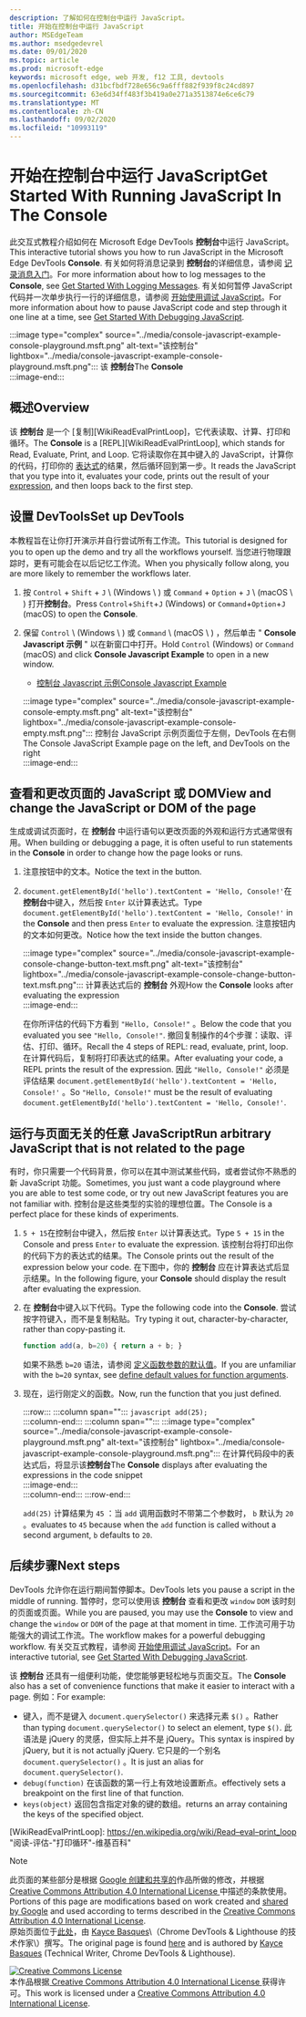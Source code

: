 ```yaml
---
description: 了解如何在控制台中运行 JavaScript。
title: 开始在控制台中运行 JavaScript
author: MSEdgeTeam
ms.author: msedgedevrel
ms.date: 09/01/2020
ms.topic: article
ms.prod: microsoft-edge
keywords: microsoft edge, web 开发, f12 工具, devtools
ms.openlocfilehash: d31bcfbdf728e656c9a6fff882f939f8c24cd897
ms.sourcegitcommit: 63e6d34ff483f3b419a0e271a3513874e6ce6c79
ms.translationtype: MT
ms.contentlocale: zh-CN
ms.lasthandoff: 09/02/2020
ms.locfileid: "10993119"
---
```

<!-- Copyright Kayce Basques 

   Licensed under the Apache License, Version 2.0 (the "License");
   you may not use this file except in compliance with the License.
   You may obtain a copy of the License at

       https://www.apache.org/licenses/LICENSE-2.0

   Unless required by applicable law or agreed to in writing, software
   distributed under the License is distributed on an "AS IS" BASIS,
   WITHOUT WARRANTIES OR CONDITIONS OF ANY KIND, either express or implied.
   See the License for the specific language governing permissions and
   limitations under the License.  -->







# <span data-ttu-id="ef851-104">开始在控制台中运行 JavaScript</span><span class="sxs-lookup"><span data-stu-id="ef851-104">Get Started With Running JavaScript In The Console</span></span>   



<span data-ttu-id="ef851-105">此交互式教程介绍如何在 Microsoft Edge DevTools **控制台**中运行 JavaScript。</span><span class="sxs-lookup"><span data-stu-id="ef851-105">This interactive tutorial shows you how to run JavaScript in the Microsoft Edge DevTools **Console**.</span></span>  <span data-ttu-id="ef851-106">有关如何将消息记录到 **控制台**的详细信息，请参阅 [记录消息入门][DevToolsConsoleLoggingMessages]。</span><span class="sxs-lookup"><span data-stu-id="ef851-106">For more information about how to log messages to the **Console**, see [Get Started With Logging Messages][DevToolsConsoleLoggingMessages].</span></span>  <span data-ttu-id="ef851-107">有关如何暂停 JavaScript 代码并一次单步执行一行的详细信息，请参阅 [开始使用调试 JavaScript][DevToolsJavascriptIndex]。</span><span class="sxs-lookup"><span data-stu-id="ef851-107">For more information about how to pause JavaScript code and step through it one line at a time, see [Get Started With Debugging JavaScript][DevToolsJavascriptIndex].</span></span>  

:::image type="complex" source="../media/console-javascript-example-console-playground.msft.png" alt-text="该控制台" lightbox="../media/console-javascript-example-console-playground.msft.png":::
   <span data-ttu-id="ef851-109">该 **控制台**</span><span class="sxs-lookup"><span data-stu-id="ef851-109">The **Console**</span></span>  
:::image-end:::  

## <span data-ttu-id="ef851-110">概述</span><span class="sxs-lookup"><span data-stu-id="ef851-110">Overview</span></span>   

<span data-ttu-id="ef851-111">该 **控制台** 是一个 [复制][WikiReadEvalPrintLoop]，它代表读取、计算、打印和循环。</span><span class="sxs-lookup"><span data-stu-id="ef851-111">The **Console** is a [REPL][WikiReadEvalPrintLoop], which stands for Read, Evaluate, Print, and Loop.</span></span>  <span data-ttu-id="ef851-112">它将读取你在其中键入的 JavaScript，计算你的代码，打印你的 [表达式][2alityExpressionsVersusStatements]的结果，然后循环回到第一步。</span><span class="sxs-lookup"><span data-stu-id="ef851-112">It reads the JavaScript that you type into it, evaluates your code, prints out the result of your [expression][2alityExpressionsVersusStatements], and then loops back to the first step.</span></span>  

## <span data-ttu-id="ef851-113">设置 DevTools</span><span class="sxs-lookup"><span data-stu-id="ef851-113">Set up DevTools</span></span>   

<span data-ttu-id="ef851-114">本教程旨在让你打开演示并自行尝试所有工作流。</span><span class="sxs-lookup"><span data-stu-id="ef851-114">This tutorial is designed for you to open up the demo and try all the workflows yourself.</span></span>  <span data-ttu-id="ef851-115">当您进行物理跟踪时，更有可能会在以后记忆工作流。</span><span class="sxs-lookup"><span data-stu-id="ef851-115">When you physically follow along, you are more likely to remember the workflows later.</span></span>

1.  <span data-ttu-id="ef851-116">按 `Control` + `Shift` + `J` \ (Windows \ ) 或 `Command` + `Option` + `J` \ (macOS \ ) 打开**控制台**。</span><span class="sxs-lookup"><span data-stu-id="ef851-116">Press `Control`+`Shift`+`J` \(Windows\) or `Command`+`Option`+`J` \(macOS\) to open the **Console**.</span></span>  
1.  <span data-ttu-id="ef851-117">保留 `Control` \ (Windows \ ) 或 `Command` \ (macOS \ ) ，然后单击 " **Console Javascript 示例** " 以在新窗口中打开。</span><span class="sxs-lookup"><span data-stu-id="ef851-117">Hold `Control` \(Windows\) or `Command` \(macOS\) and click **Console Javascript Example** to open in a new window.</span></span>  
    
    *   [<span data-ttu-id="ef851-118">控制台 Javascript 示例</span><span class="sxs-lookup"><span data-stu-id="ef851-118">Console Javascript Example</span></span>][GlitchConsoleJavascriptExample]  
    
    :::image type="complex" source="../media/console-javascript-example-console-empty.msft.png" alt-text="该控制台" lightbox="../media/console-javascript-example-console-empty.msft.png":::
       <span data-ttu-id="ef851-120">控制台 JavaScript 示例页面位于左侧，DevTools 在右侧</span><span class="sxs-lookup"><span data-stu-id="ef851-120">The Console JavaScript Example page on the left, and DevTools on the right</span></span>  
    :::image-end:::  
    
## <span data-ttu-id="ef851-121">查看和更改页面的 JavaScript 或 DOM</span><span class="sxs-lookup"><span data-stu-id="ef851-121">View and change the JavaScript or DOM of the page</span></span>   

<span data-ttu-id="ef851-122">生成或调试页面时，在 **控制台** 中运行语句以更改页面的外观和运行方式通常很有用。</span><span class="sxs-lookup"><span data-stu-id="ef851-122">When building or debugging a page, it is often useful to run statements in the **Console** in order to change how the page looks or runs.</span></span>  
    
1.  <span data-ttu-id="ef851-123">注意按钮中的文本。</span><span class="sxs-lookup"><span data-stu-id="ef851-123">Notice the text in the button.</span></span>  
1.  <span data-ttu-id="ef851-124">`document.getElementById('hello').textContent = 'Hello, Console!'`在**控制台**中键入，然后按 `Enter` 以计算表达式。</span><span class="sxs-lookup"><span data-stu-id="ef851-124">Type `document.getElementById('hello').textContent = 'Hello, Console!'` in the **Console** and then press `Enter` to evaluate the expression.</span></span>  <span data-ttu-id="ef851-125">注意按钮内的文本如何更改。</span><span class="sxs-lookup"><span data-stu-id="ef851-125">Notice how the text inside the button changes.</span></span>  
    
    :::image type="complex" source="../media/console-javascript-example-console-change-button-text.msft.png" alt-text="该控制台" lightbox="../media/console-javascript-example-console-change-button-text.msft.png":::
       <span data-ttu-id="ef851-127">计算表达式后的 **控制台** 外观</span><span class="sxs-lookup"><span data-stu-id="ef851-127">How the **Console** looks after evaluating the expression</span></span>  
    :::image-end:::  
    
    <span data-ttu-id="ef851-128">在你所评估的代码下方看到 `"Hello, Console!"` 。</span><span class="sxs-lookup"><span data-stu-id="ef851-128">Below the code that you evaluated you see `"Hello, Console!"`.</span></span>  <span data-ttu-id="ef851-129">撤回复制操作的4个步骤：读取、评估、打印、循环。</span><span class="sxs-lookup"><span data-stu-id="ef851-129">Recall the 4 steps of REPL: read, evaluate, print, loop.</span></span>  <span data-ttu-id="ef851-130">在计算代码后，复制将打印表达式的结果。</span><span class="sxs-lookup"><span data-stu-id="ef851-130">After evaluating your code, a REPL prints the result of the expression.</span></span>  <span data-ttu-id="ef851-131">因此 `"Hello, Console!"` 必须是评估结果 `document.getElementById('hello').textContent = 'Hello, Console!'` 。</span><span class="sxs-lookup"><span data-stu-id="ef851-131">So `"Hello, Console!"` must be the result of evaluating `document.getElementById('hello').textContent = 'Hello, Console!'`.</span></span>  
    
## <span data-ttu-id="ef851-132">运行与页面无关的任意 JavaScript</span><span class="sxs-lookup"><span data-stu-id="ef851-132">Run arbitrary JavaScript that is not related to the page</span></span>   

<span data-ttu-id="ef851-133">有时，你只需要一个代码背景，你可以在其中测试某些代码，或者尝试你不熟悉的新 JavaScript 功能。</span><span class="sxs-lookup"><span data-stu-id="ef851-133">Sometimes, you just want a code playground where you are able to test some code, or try out new JavaScript features you are not familiar with.</span></span>  <span data-ttu-id="ef851-134">控制台是这些类型的实验的理想位置。</span><span class="sxs-lookup"><span data-stu-id="ef851-134">The Console is a perfect place for these kinds of experiments.</span></span>  

1.  <span data-ttu-id="ef851-135">`5 + 15`在控制台中键入，然后按 `Enter` 以计算表达式。</span><span class="sxs-lookup"><span data-stu-id="ef851-135">Type `5 + 15` in the Console and press `Enter` to evaluate the expression.</span></span> <span data-ttu-id="ef851-136">该控制台将打印出你的代码下方的表达式的结果。</span><span class="sxs-lookup"><span data-stu-id="ef851-136">The Console prints out the result of the expression below your code.</span></span>  <span data-ttu-id="ef851-137">在下图中，你的 **控制台** 应在计算表达式后显示结果。</span><span class="sxs-lookup"><span data-stu-id="ef851-137">In the following figure, your **Console** should display the result after evaluating the expression.</span></span>  

1.  <span data-ttu-id="ef851-138">在 **控制台**中键入以下代码。</span><span class="sxs-lookup"><span data-stu-id="ef851-138">Type the following code into the **Console**.</span></span>  <span data-ttu-id="ef851-139">尝试按字符键入，而不是复制粘贴。</span><span class="sxs-lookup"><span data-stu-id="ef851-139">Try typing it out, character-by-character, rather than copy-pasting it.</span></span>  
    
    ```javascript
    function add(a, b=20) { return a + b; }
    ```  
    
    <span data-ttu-id="ef851-140">如果不熟悉 `b=20` 语法，请参阅 [定义函数参数的默认值][Esma6DefaultParameterValues]。</span><span class="sxs-lookup"><span data-stu-id="ef851-140">If you are unfamiliar with the `b=20` syntax, see [define default values for function arguments][Esma6DefaultParameterValues].</span></span>  
    
1.  <span data-ttu-id="ef851-141">现在，运行刚定义的函数。</span><span class="sxs-lookup"><span data-stu-id="ef851-141">Now, run the function that you just defined.</span></span>  
    
    :::row:::
       :::column span="":::
          ```javascript
          add(25);
          ```  
       :::column-end:::
       :::column span="":::
          :::image type="complex" source="../media/console-javascript-example-console-playground.msft.png" alt-text="该控制台" lightbox="../media/console-javascript-example-console-playground.msft.png":::
             <span data-ttu-id="ef851-143">在计算代码段中的表达式后，将显示该**控制台**</span><span class="sxs-lookup"><span data-stu-id="ef851-143">The **Console** displays after evaluating the expressions in the code snippet</span></span>  
          :::image-end:::  
       :::column-end:::
    :::row-end:::
    
    `add(25)` <span data-ttu-id="ef851-144">计算结果为 `45` ：当 `add` 调用函数时不带第二个参数时， `b` 默认为 `20` 。</span><span class="sxs-lookup"><span data-stu-id="ef851-144">evaluates to `45` because when the `add` function is called without a second argument, `b` defaults to `20`.</span></span>  

## <span data-ttu-id="ef851-145">后续步骤</span><span class="sxs-lookup"><span data-stu-id="ef851-145">Next steps</span></span>   

<!--See [Run JavaScript][DevToolsConsoleReference] to explore more features related to running JavaScript in the Console.  -->  

<!--todo: add console reference (run javascript) section when available  -->  

<span data-ttu-id="ef851-146">DevTools 允许你在运行期间暂停脚本。</span><span class="sxs-lookup"><span data-stu-id="ef851-146">DevTools lets you pause a script in the middle of running.</span></span>  <span data-ttu-id="ef851-147">暂停时，您可以使用该 **控制台** 查看和更改 `window` `DOM` 该时刻的页面或页面。</span><span class="sxs-lookup"><span data-stu-id="ef851-147">While you are paused, you may use the **Console** to view and change the `window` or `DOM` of the page at that moment in time.</span></span>  <span data-ttu-id="ef851-148">工作流可用于功能强大的调试工作流。</span><span class="sxs-lookup"><span data-stu-id="ef851-148">The workflow makes for a powerful debugging workflow.</span></span>  <span data-ttu-id="ef851-149">有关交互式教程，请参阅 [开始使用调试 JavaScript][DevToolsJavascriptIndex]。</span><span class="sxs-lookup"><span data-stu-id="ef851-149">For an interactive tutorial, see [Get Started With Debugging JavaScript][DevToolsJavascriptIndex].</span></span>  

<span data-ttu-id="ef851-150">该 **控制台** 还具有一组便利功能，使您能够更轻松地与页面交互。</span><span class="sxs-lookup"><span data-stu-id="ef851-150">The **Console** also has a set of convenience functions that make it easier to interact with a page.</span></span>  <span data-ttu-id="ef851-151">例如：</span><span class="sxs-lookup"><span data-stu-id="ef851-151">For example:</span></span>  

*   <span data-ttu-id="ef851-152">键入，而不是键入 `document.querySelector()` 来选择元素 `$()` 。</span><span class="sxs-lookup"><span data-stu-id="ef851-152">Rather than typing `document.querySelector()` to select an element, type `$()`.</span></span>  <span data-ttu-id="ef851-153">此语法是 jQuery 的灵感，但实际上并不是 jQuery。</span><span class="sxs-lookup"><span data-stu-id="ef851-153">This syntax is inspired by jQuery, but it is not actually jQuery.</span></span>  <span data-ttu-id="ef851-154">它只是的一个别名 `document.querySelector()` 。</span><span class="sxs-lookup"><span data-stu-id="ef851-154">It is just an alias for `document.querySelector()`.</span></span>  
*   `debug(function)` <span data-ttu-id="ef851-155">在该函数的第一行上有效地设置断点。</span><span class="sxs-lookup"><span data-stu-id="ef851-155">effectively sets a breakpoint on the first line of that function.</span></span>  
*   `keys(object)` <span data-ttu-id="ef851-156">返回包含指定对象的键的数组。</span><span class="sxs-lookup"><span data-stu-id="ef851-156">returns an array containing the keys of the specified object.</span></span>  

<!--See [Console Utilities API Reference][DevToolsConsoleUtilities] to explore all the convenience functions.  -->  

<!--todo: add console utilities api reference section when available  -->  

 



<!-- links -->  

[DevToolsConsoleLoggingMessages]: ./log.md "在控制台中记录邮件的入门 |Microsoft 文档"  
[DevToolsConsoleReference]: ./reference.md#run-javascript "控制台参考 |Microsoft 文档"  
[DevToolsConsoleUtilities]: ./utilities.md "控制台实用工具 API 参考 |Microsoft 文档"  
[DevToolsJavascriptIndex]: ../javascript/index.md "在 Microsoft Edge DevTools 中开始使用调试 JavaScript"  

[2alityExpressionsVersusStatements]: https://2ality.com/2012/09/expressions-vs-statements.html "JavaScript 中的表达式和语句"  

[Esma6DefaultParameterValues]: https://es6-features.org/index#DefaultParameterValues "默认参数值-扩展参数处理-ECMAScript 6 ——新功能：概述 & 比较"  

[GlitchConsoleJavascriptExample]: https://microsoft-edge-chromium-devtools.glitch.me/static/console/javascript/index.html "控制台 Javascript 示例 |故障"  

[WikiReadEvalPrintLoop]: https://en.wikipedia.org/wiki/Read–eval–print_loop "阅读-评估-"打印循环"-维基百科"  

> [!NOTE]
> <span data-ttu-id="ef851-165">此页面的某些部分是根据 [Google 创建和共享的][GoogleSitePolicies]作品所做的修改，并根据[ Creative Commons Attribution 4.0 International License ][CCA4IL]中描述的条款使用。</span><span class="sxs-lookup"><span data-stu-id="ef851-165">Portions of this page are modifications based on work created and [shared by Google][GoogleSitePolicies] and used according to terms described in the [Creative Commons Attribution 4.0 International License][CCA4IL].</span></span>  
> <span data-ttu-id="ef851-166">原始页面位于[此处](https://developers.google.com/web/tools/chrome-devtools/console/javascript)，由 [Kayce Basques][KayceBasques]\（Chrome DevTools \& Lighthouse 的技术作家\）撰写。</span><span class="sxs-lookup"><span data-stu-id="ef851-166">The original page is found [here](https://developers.google.com/web/tools/chrome-devtools/console/javascript) and is authored by [Kayce Basques][KayceBasques] \(Technical Writer, Chrome DevTools \& Lighthouse\).</span></span>  

[![Creative Commons License][CCby4Image]][CCA4IL]  
<span data-ttu-id="ef851-168">本作品根据[ Creative Commons Attribution 4.0 International License ][CCA4IL]获得许可。</span><span class="sxs-lookup"><span data-stu-id="ef851-168">This work is licensed under a [Creative Commons Attribution 4.0 International License][CCA4IL].</span></span>  

[CCA4IL]: https://creativecommons.org/licenses/by/4.0  
[CCby4Image]: https://i.creativecommons.org/l/by/4.0/88x31.png  
[GoogleSitePolicies]: https://developers.google.com/terms/site-policies  
[KayceBasques]: https://developers.google.com/web/resources/contributors/kaycebasques  
